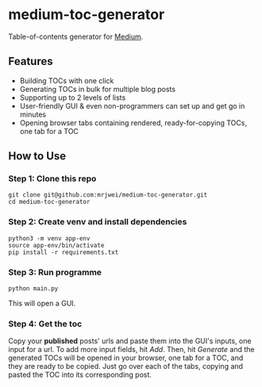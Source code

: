 # medium-toc-generator
Table-of-contents generator for [Medium](https://medium.com/).

## Features

- Building TOCs with one click
- Generating TOCs in bulk for multiple blog posts
- Supporting up to 2 levels of lists
- User-friendly GUI & even non-programmers can set up and get go in minutes
- Opening browser tabs containing rendered, ready-for-copying TOCs, one tab for a TOC

## How to Use

### Step 1: Clone this repo
```
git clone git@github.com:mrjwei/medium-toc-generator.git
cd medium-toc-generator
```

### Step 2: Create venv and install dependencies
```
python3 -m venv app-env
source app-env/bin/activate
pip install -r requirements.txt
```

### Step 3: Run programme
```
python main.py
```
This will open a GUI.

### Step 4: Get the toc
Copy your **published** posts' urls and paste them into the GUI's inputs, one input for a url.
To add more input fields, hit *Add*.
Then, hit *Generate* and the generated TOCs will be opened in your browser, one tab for a TOC, and they are ready to be copied.
Just go over each of the tabs, copying and pasted the TOC into its corresponding post.



